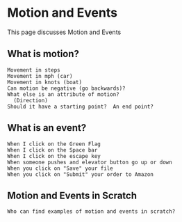 # Motion and Events 
This page discusses Motion and Events

## What is motion?
    Movement in steps 
    Movement in mph (car)
    Movement in knots (boat)
    Can motion be negative (go backwards)? 
    What else is an attribute of motion?
      (Direction)
    Should it have a starting point?  An end point?

## What is an event?     
    When I click on the Green Flag
    When I click on the Space bar
    When I click on the escape key 
    When someone pushes and elevator button go up or down
    When you click on "Save" your file
    When you click on "Submit" your order to Amazon

## Motion and Events in Scratch
    Who can find examples of motion and events in scratch?
